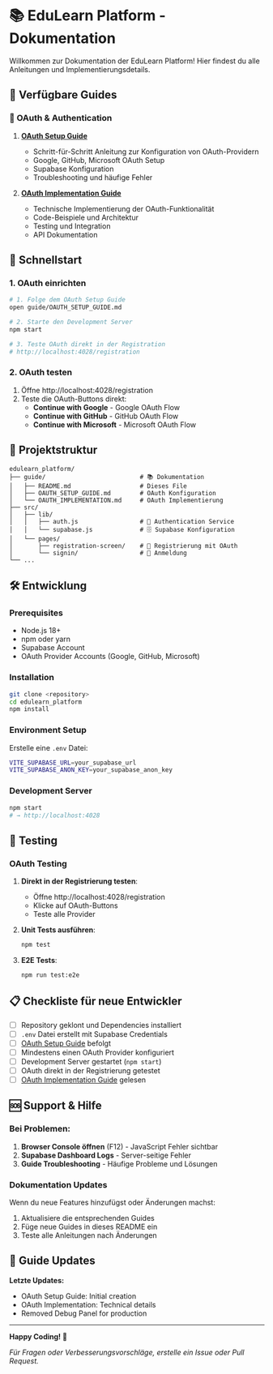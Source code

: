 # 📚 EduLearn Platform - Dokumentation

Willkommen zur Dokumentation der EduLearn Platform! Hier findest du alle Anleitungen und Implementierungsdetails.

## 📖 Verfügbare Guides

### 🔐 OAuth & Authentication

1. **[OAuth Setup Guide](./OAUTH_SETUP_GUIDE.md)**
   - Schritt-für-Schritt Anleitung zur Konfiguration von OAuth-Providern
   - Google, GitHub, Microsoft OAuth Setup
   - Supabase Konfiguration
   - Troubleshooting und häufige Fehler

2. **[OAuth Implementation Guide](./OAUTH_IMPLEMENTATION.md)**
   - Technische Implementierung der OAuth-Funktionalität
   - Code-Beispiele und Architektur
   - Testing und Integration
   - API Dokumentation

## 🚀 Schnellstart

### 1. OAuth einrichten
```bash
# 1. Folge dem OAuth Setup Guide
open guide/OAUTH_SETUP_GUIDE.md

# 2. Starte den Development Server
npm start

# 3. Teste OAuth direkt in der Registration
# http://localhost:4028/registration
```

### 2. OAuth testen
1. Öffne http://localhost:4028/registration
2. Teste die OAuth-Buttons direkt:
   - **Continue with Google** - Google OAuth Flow
   - **Continue with GitHub** - GitHub OAuth Flow  
   - **Continue with Microsoft** - Microsoft OAuth Flow

## 📁 Projektstruktur

```
edulearn_platform/
├── guide/                          # 📚 Dokumentation
│   ├── README.md                   # Dieses File
│   ├── OAUTH_SETUP_GUIDE.md        # OAuth Konfiguration
│   └── OAUTH_IMPLEMENTATION.md     # OAuth Implementierung
├── src/
│   ├── lib/
│   │   ├── auth.js                 # 🔐 Authentication Service
│   │   └── supabase.js             # 🗄️ Supabase Konfiguration
│   └── pages/
│       ├── registration-screen/    # 📝 Registrierung mit OAuth
│       └── signin/                 # 🔑 Anmeldung
└── ...
```

## 🛠️ Entwicklung

### Prerequisites
- Node.js 18+
- npm oder yarn
- Supabase Account
- OAuth Provider Accounts (Google, GitHub, Microsoft)

### Installation
```bash
git clone <repository>
cd edulearn_platform
npm install
```

### Environment Setup
Erstelle eine `.env` Datei:
```bash
VITE_SUPABASE_URL=your_supabase_url
VITE_SUPABASE_ANON_KEY=your_supabase_anon_key
```

### Development Server
```bash
npm start
# → http://localhost:4028
```

## 🧪 Testing

### OAuth Testing
1. **Direkt in der Registrierung testen**: 
   - Öffne http://localhost:4028/registration
   - Klicke auf OAuth-Buttons
   - Teste alle Provider

2. **Unit Tests ausführen**:
   ```bash
   npm test
   ```

3. **E2E Tests**:
   ```bash
   npm run test:e2e
   ```

## 📋 Checkliste für neue Entwickler

- [ ] Repository geklont und Dependencies installiert
- [ ] `.env` Datei erstellt mit Supabase Credentials
- [ ] [OAuth Setup Guide](./OAUTH_SETUP_GUIDE.md) befolgt
- [ ] Mindestens einen OAuth Provider konfiguriert
- [ ] Development Server gestartet (`npm start`)
- [ ] OAuth direkt in der Registrierung getestet
- [ ] [OAuth Implementation Guide](./OAUTH_IMPLEMENTATION.md) gelesen

## 🆘 Support & Hilfe

### Bei Problemen:

1. **Browser Console öffnen** (F12) - JavaScript Fehler sichtbar
2. **Supabase Dashboard Logs** - Server-seitige Fehler
3. **Guide Troubleshooting** - Häufige Probleme und Lösungen

### Dokumentation Updates
Wenn du neue Features hinzufügst oder Änderungen machst:
1. Aktualisiere die entsprechenden Guides
2. Füge neue Guides in dieses README ein
3. Teste alle Anleitungen nach Änderungen

## 🔄 Guide Updates

**Letzte Updates:**
- OAuth Setup Guide: Initial creation
- OAuth Implementation: Technical details
- Removed Debug Panel for production

---

**Happy Coding! 🚀**

*Für Fragen oder Verbesserungsvorschläge, erstelle ein Issue oder Pull Request.* 